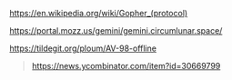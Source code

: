 https://en.wikipedia.org/wiki/Gopher_(protocol)

https://portal.mozz.us/gemini/gemini.circumlunar.space/

https://tildegit.org/ploum/AV-98-offline
> https://news.ycombinator.com/item?id=30669799